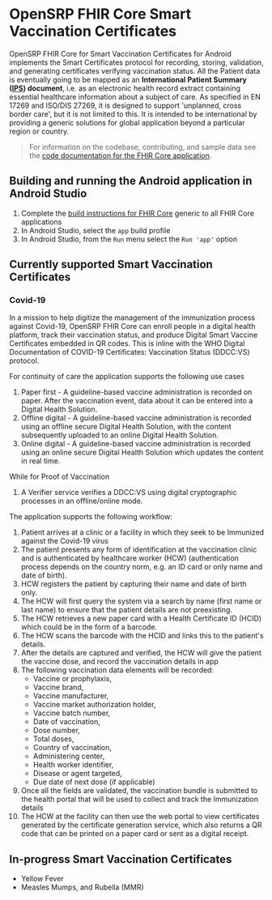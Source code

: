 # OpenSRP FHIR Core Smart Vaccination Certificates

OpenSRP FHIR Core for Smart Vaccination Certificates for Android implements the Smart Certificates protocol for recording, storing, validation, and generating certificates verifying vaccination status. All the Patient data is eventually going to be mapped as an  **International Patient Summary ([IPS](https://worldhealthorganization.github.io/ddcc/StructureDefinition-Patient-pre-uv-ips.html)) document**, i.e. as an electronic health record extract containing essential healthcare information about a subject of care. As specified in EN 17269 and ISO/DIS 27269, it is designed to support 'unplanned, cross border care', but it is not limited to this. It is intended to be international by providing a generic solutions for global application beyond a particular region or country.

> For information on the codebase, contributing, and sample data see the [code documentation for the FHIR Core application](https://docs.google.com/drawings/d/1Fg2YeealVMRrRY9tls0BHhF01dScqgfaH280O7l_r9U/edit).

## Building and running the Android application in Android Studio

1. Complete the [build instructions for FHIR Core](https://github.com/opensrp/fhircore/tree/main/android) generic to all FHIR Core applications
2. In Android Studio, select the `app` build profile
3. In Android Studio, from the `Run` menu select the `Run 'app'` option

## Currently supported Smart Vaccination Certificates

### Covid-19

In a mission to help digitize the management of the immunization process against Covid-19, OpenSRP FHIR Core can enroll people in a digital health platform, track their vaccination status, and produce Digital Smart Vaccine Certificates embedded in QR codes. This is inline with the WHO Digital Documentation of COVID-19 Certificates: Vaccination Status (DDCC:VS) protocol.

For continuity of care the application supports the following use cases

1. Paper first - A guideline-based vaccine administration is recorded on paper. After the vaccination event, data about it can be entered into a Digital Health Solution.
1. Offline digital - A guideline-based vaccine administration is recorded using an offline secure Digital Health Solution, with the content subsequently uploaded to an online Digital Health Solution.
1. Online digital - A guideline-based vaccine administration is recorded using an online secure Digital Health Solution which updates the content in real time.

While for Proof of Vaccination
1. A Verifier service verifies a DDCC:VS using digital cryptographic processes in an offline/online mode.

The application supports the following workflow:

1. Patient arrives at a clinic or a facility in which they seek to be Immunized against the Covid-19 virus
1.  The patient presents any form of identification at the vaccination clinic and is authenticated by healthcare worker (HCW) (authentication process depends on the country norm, e.g. an ID card or only name and date of birth).
1. HCW registers the patient by capturing their name and date of birth only.
1. The HCW will first query the system via a search by name (first name or last name) to ensure that the patient details are not preexisting.
1. The HCW retrieves a new paper card with a Health Certificate ID (HCID) which could be in the form of a barcode.
1. The HCW scans the barcode with the HCID and links this to the patient's details.
1. After the details are captured and verified, the HCW will give the patient the  vaccine dose, and record the vaccination details in app
1. The following vaccination data elements will be recorded:
    - Vaccine or prophylaxis,
    - Vaccine brand,
    - Vaccine manufacturer,
    - Vaccine market authorization holder,
    - Vaccine batch number,
    - Date of vaccination,
    - Dose number,
    - Total doses,
    - Country of vaccination,
    - Administering center,
    - Health worker identifier,
    - Disease or agent targeted,
    - Due date of next dose (if applicable)
1. Once all the fields are validated, the vaccination bundle is submitted to the health portal that will be used to collect and track the Immunization details
1.  The HCW at the facility can then use the web portal to view certificates generated by the certificate generation service, which also returns a QR code that can be printed on a paper card or sent as a digital receipt.

## In-progress Smart Vaccination Certificates

- Yellow Fever
- Measles Mumps, and Rubella (MMR)
